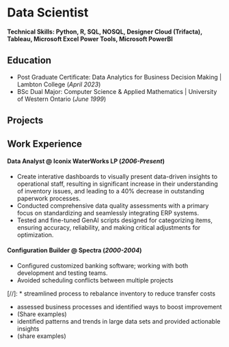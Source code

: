 # Data Scientist

**Technical Skills: Python, R, SQL, NOSQL, Designer Cloud (Trifacta), Tableau, Microsoft Excel Power Tools, Microsoft PowerBI**

## Education

* Post Graduate Certificate: Data Analytics for Business Decision Making | Lambton College (_April 2023_)
* BSc Dual Major: Computer Science & Applied Mathematics | University of Western Ontario (_June 1999_)

## Projects

## Work Experience
#### Data Analyst @ Iconix WaterWorks LP (_2006-Present_)
- Create interative dashboards to visually present data-driven insights to operational staff, resulting in significant increase in their understanding of inventory issues, and leading to a 40% decrease in outstanding paperwork processes.
- Conducted comprehensive data quality assessments with a primary focus on standardizing and seamlessly integrating ERP systems.
- Tested and fine-tuned GenAI scripts designed for categorizing items, ensuring accuracy, reliability, and making critical adjustments for optimization.

#### Configuration Builder @ Spectra (_2000-2004_)
- Configured customized banking software; working with both development and testing teams.
- Avoided scheduling conflicts between multiple projects


[//]: * streamlined process to rebalance inventory to reduce transfer costs  
* assessed business processes and identified ways to boost improvement
* (Share examples)
* identified patterns and trends in large data sets and provided actionable insights
* (share examples)
